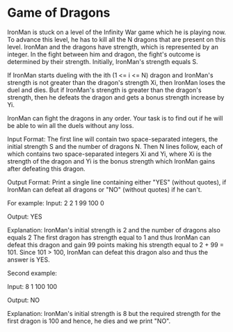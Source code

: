 Game of Dragons
===============
IronMan is stuck on a level of the Infinity War game which he is playing now. To advance this level, he has to kill all the N dragons that are present on this level. IronMan and the dragons have strength, which is represented by an integer. In the fight between him and dragon, the fight's outcome is determined by their strength. Initially, IronMan's strength equals S.

If IronMan starts dueling with the ith (1 <= i <= N) dragon and IronMan's strength is not greater than the dragon's strength Xi, then IronMan loses the duel and dies. But if IronMan's strength is greater than the dragon's strength, then he defeats the dragon and gets a bonus strength increase by Yi.

IronMan can fight the dragons in any order. Your task is to find out if he will be able to win all the duels without any loss.

Input Format:
The first line will contain two space-separated integers, the initial strength S and the number of dragons N.
Then N lines follow, each of which contains two space-separated integers Xi and Yi, where Xi is the strength of the dragon and Yi is the bonus strength which IronMan gains after defeating this dragon.

Output Format:
Print a single line containing either "YES" (without quotes), if IronMan can defeat all dragons or "NO" (without quotes) if he can't.

For example:
Input:
2 2
1 99
100 0

Output:
YES

Explanation:
IronMan's initial strength is 2 and the number of dragons also equals 2
The first dragon has strength equal to 1 and thus IronMan can defeat this dragon and gain 99 points
making his strength equal to 2 + 99 = 101.
Since 101 > 100, IronMan can defeat this dragon also and thus the answer is YES.

Second example:

Input:
8 1
100 100

Output:
NO

Explanation:
IronMan's initial strength is 8 but the required strength for the first dragon is 100 and hence, he dies and we print "NO". 